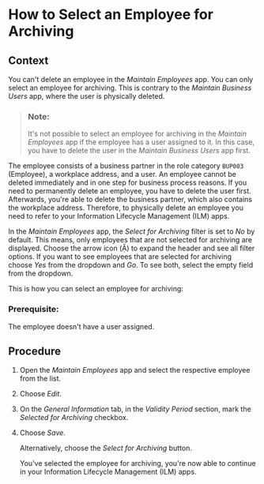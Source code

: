 <!-- loioac6348cd353e4ff39d73e7e2f56f5ec5 -->

<link rel="stylesheet" type="text/css" href="../css/sap-icons.css"/>

# How to Select an Employee for Archiving



<a name="loioac6348cd353e4ff39d73e7e2f56f5ec5__HowToDeleteEmployee_context"/>

## Context

You can't delete an employee in the *Maintain Employees* app. You can only select an employee for archiving. This is contrary to the *Maintain Business Users* app, where the user is physically deleted.

> ### Note:  
> It's not possible to select an employee for archiving in the *Maintain Employees* app if the employee has a user assigned to it. In this case, you have to delete the user in the *Maintain Business Users* app first.

The employee consists of a business partner in the role category `BUP003` \(Employee\), a workplace address, and a user. An employee cannot be deleted immediately and in one step for business process reasons. If you need to permanently delete an employee, you have to delete the user first. Afterwards, you're able to delete the business partner, which also contains the workplace address. Therefore, to physically delete an employee you need to refer to your Information Lifecycle Management \(ILM\) apps.

In the *Maintain Employees* app, the *Select for Archiving* filter is set to *No* by default. This means, only employees that are not selected for archiving are displayed. Choose the arrow icon \(<span class="SAP-icons"></span>\) to expand the header and see all filter options. If you want to see employees that are selected for archiving choose *Yes* from the dropdown and *Go*. To see both, select the empty field from the dropdown.

This is how you can select an employee for archiving:



### Prerequisite:

The employee doesn't have a user assigned.



<a name="loioac6348cd353e4ff39d73e7e2f56f5ec5__HowToDeleteEmployee_steps"/>

## Procedure

1.  Open the *Maintain Employees* app and select the respective employee from the list.

2.  Choose *Edit*.

3.  On the *General Information* tab, in the *Validity Period* section, mark the *Selected for Archiving* checkbox.

4.  Choose *Save*.

    Alternatively, choose the *Select for Archiving* button.

    You've selected the employee for archiving, you're now able to continue in your Information Lifecycle Management \(ILM\) apps.


